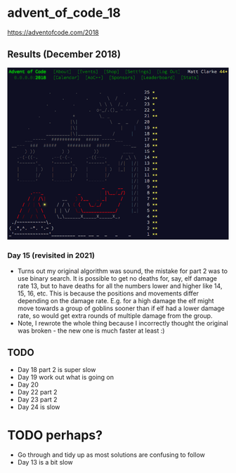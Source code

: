 # advent_of_code_18
https://adventofcode.com/2018

## Results (December 2018)

![alt text](results.png)

### Day 15 (revisited in 2021)
- Turns out my original algorithm was sound, the mistake for part 2 was to use binary search. It is possible to get no deaths
for, say, elf damage rate 13, but to have deaths for all the numbers lower and higher like 14, 15, 16, etc. This is because the
 positions and movements differ depending on the damage rate. E.g. for a high damage the elf might move towards a group of
 goblins sooner than if elf had a lower damage rate, so would get extra rounds of multiple damage from the group.
- Note, I rewrote the whole thing because I incorrectly thought the original was broken - the new one is much faster at least :)

## TODO

- Day 18 part 2 is super slow
- Day 19 work out what is going on
- Day 20
- Day 22 part 2
- Day 23 part 2
- Day 24 is slow

# TODO perhaps?
- Go through and tidy up as most solutions are confusing to follow
- Day 13 is a bit slow

